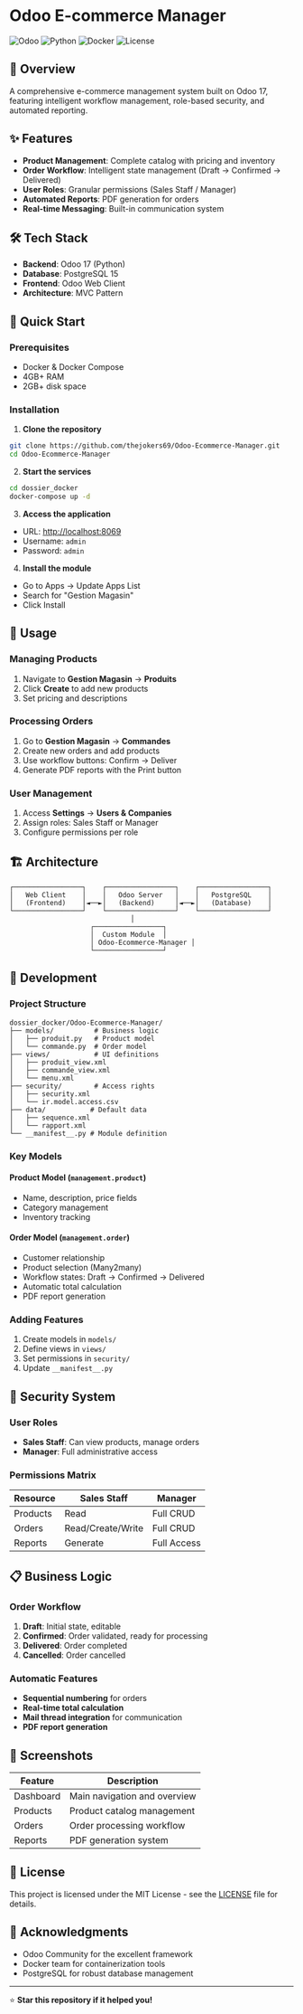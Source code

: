 # Odoo E-commerce Manager

![Odoo](https://img.shields.io/badge/Odoo-17-875A7B.svg)
![Python](https://img.shields.io/badge/Python-3.8+-blue.svg)
![Docker](https://img.shields.io/badge/Docker-Compose-blue.svg)
![License](https://img.shields.io/badge/License-MIT-green.svg)

## 🚀 Overview

A comprehensive e-commerce management system built on Odoo 17, featuring intelligent workflow management, role-based security, and automated reporting.

## ✨ Features

- **Product Management**: Complete catalog with pricing and inventory
- **Order Workflow**: Intelligent state management (Draft → Confirmed → Delivered)
- **User Roles**: Granular permissions (Sales Staff / Manager)
- **Automated Reports**: PDF generation for orders
- **Real-time Messaging**: Built-in communication system

## 🛠️ Tech Stack

- **Backend**: Odoo 17 (Python)
- **Database**: PostgreSQL 15
- **Frontend**: Odoo Web Client
- **Architecture**: MVC Pattern

## 🚀 Quick Start

### Prerequisites

- Docker & Docker Compose
- 4GB+ RAM
- 2GB+ disk space

### Installation

1. **Clone the repository**

```bash
git clone https://github.com/thejokers69/Odoo-Ecommerce-Manager.git
cd Odoo-Ecommerce-Manager
```

2. **Start the services**

```bash
cd dossier_docker
docker-compose up -d
```

3. **Access the application**

- URL: <http://localhost:8069>
- Username: `admin`
- Password: `admin`

4. **Install the module**

- Go to Apps → Update Apps List
- Search for "Gestion Magasin"
- Click Install

## 📖 Usage

### Managing Products

1. Navigate to **Gestion Magasin** → **Produits**
2. Click **Create** to add new products
3. Set pricing and descriptions

### Processing Orders

1. Go to **Gestion Magasin** → **Commandes**
2. Create new orders and add products
3. Use workflow buttons: Confirm → Deliver
4. Generate PDF reports with the Print button

### User Management

1. Access **Settings** → **Users & Companies**
2. Assign roles: Sales Staff or Manager
3. Configure permissions per role

## 🏗️ Architecture

```text
┌─────────────────┐    ┌─────────────────┐    ┌─────────────────┐
│   Web Client    │    │   Odoo Server   │    │   PostgreSQL    │
│   (Frontend)    │◄──►│   (Backend)     │◄──►│   (Database)    │
└─────────────────┘    └─────────────────┘    └─────────────────┘
                              │
                    ┌─────────────────┐
                    │  Custom Module  │
                    │ Odoo-Ecommerce-Manager │
                    └─────────────────┘
```

## 🔧 Development

### Project Structure

```tree
dossier_docker/Odoo-Ecommerce-Manager/
├── models/          # Business logic
│   ├── produit.py   # Product model
│   └── commande.py  # Order model
├── views/           # UI definitions
│   ├── produit_view.xml
│   ├── commande_view.xml
│   └── menu.xml
├── security/        # Access rights
│   ├── security.xml
│   └── ir.model.access.csv
├── data/           # Default data
│   ├── sequence.xml
│   └── rapport.xml
└── __manifest__.py # Module definition
```

### Key Models

#### **Product Model (`management.product`)**

- Name, description, price fields
- Category management
- Inventory tracking

#### **Order Model (`management.order`)**

- Customer relationship
- Product selection (Many2many)
- Workflow states: Draft → Confirmed → Delivered
- Automatic total calculation
- PDF report generation

### Adding Features

1. Create models in `models/`
2. Define views in `views/`
3. Set permissions in `security/`
4. Update `__manifest__.py`

## 🔐 Security System

### User Roles

- **Sales Staff**: Can view products, manage orders
- **Manager**: Full administrative access

### Permissions Matrix

| Resource | Sales Staff | Manager |
|----------|-------------|---------|
| Products | Read | Full CRUD |
| Orders | Read/Create/Write | Full CRUD |
| Reports | Generate | Full Access |

## 📋 Business Logic

### Order Workflow

1. **Draft**: Initial state, editable
2. **Confirmed**: Order validated, ready for processing
3. **Delivered**: Order completed
4. **Cancelled**: Order cancelled

### Automatic Features

- **Sequential numbering** for orders
- **Real-time total calculation**
- **Mail thread integration** for communication
- **PDF report generation**



## 📸 Screenshots

| Feature | Description |
|---------|-------------|
| Dashboard | Main navigation and overview |
| Products | Product catalog management |
| Orders | Order processing workflow |
| Reports | PDF generation system |


## 📄 License

This project is licensed under the MIT License - see the [LICENSE](LICENSE) file for details.

## 🙏 Acknowledgments

- Odoo Community for the excellent framework
- Docker team for containerization tools
- PostgreSQL for robust database management

---
⭐ **Star this repository if it helped you!**
